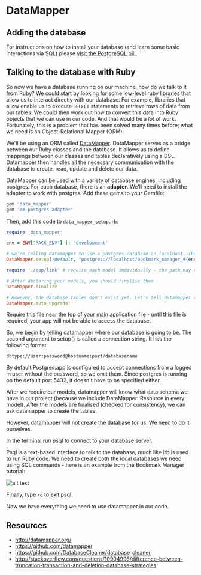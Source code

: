 DataMapper
=========

## Adding the database

For instructions on how to install your database (and learn some basic interactions via SQL) please [visit the PostgreSQL pill.](../pills/postgres.md)

## Talking to the database with Ruby
So now we have a database running on our machine, how do we talk to it from Ruby?  We could start by looking for some low-level ruby libraries that allow us to interact directly with our database.  For example, libraries that allow enable us to execute `SELECT` statements to retrieve rows of data from our tables. We could then work out how to convert this data into Ruby objects that we can use in our code.  And that would be a _lot_ of work.  Fortunately, this is a problem that has been solved many times before; what we need is an Object-Relational Mapper (ORM).

We'll be using an ORM called [DataMapper](../pills/datamapper.md).  DataMapper serves as a bridge between our Ruby classes and the database.  It allows us to define mappings between our classes and tables declaratively using a DSL.  Datamapper then handles all the necessary communication with the database to create, read, update and delete our data.

DataMapper can be used with a variety of database engines, including postgres.  For each database, there is an **adapter**. We'll need to install the adapter to work with postgres. Add these gems to your Gemfile:


```ruby
gem 'data_mapper'
gem 'dm-postgres-adapter'
```
Then, add this code to ```data_mapper_setup.rb```:

```ruby
require 'data_mapper'

env = ENV['RACK_ENV'] || 'development'

# we're telling datamapper to use a postgres database on localhost. The name will be "bookmark_manager_test" or "bookmark_manager_development" depending on the environment
DataMapper.setup(:default, "postgres://localhost/bookmark_manager_#{env}")

require './app/link' # require each model individually - the path may vary depending on your file structure.

# After declaring your models, you should finalise them
DataMapper.finalize

# However, the database tables don't exist yet. Let's tell datamapper to create them
DataMapper.auto_upgrade!
```
Require this file near the top of your main application file - until this file is required, your app will not be able to access the database.

So, we begin by telling datamapper where our database is going to be. The second argument to setup() is called a connection string. It has the following format.

`dbtype://user:password@hostname:port/databasename`

By default Postgres.app is configured to accept connections from a logged in user without the password, so we omit them. Since postgres is running on the default port 5432, it doesn't have to be specified either.

After we require our models, datamapper will know what data schema we have in our project (because we include DataMapper::Resource in every model). After the models are finalised (checked for consistency), we can ask datamapper to create the tables.

However, datamapper will not create the database for us. We need to do it ourselves.

In the terminal run psql to connect to your database server.

Psql is a text-based interface to talk to the database, much like irb is used to run Ruby code. We need to create both the local databases we need using SQL commands - here is an example from the Bookmark Manager tutorial:

![alt text](https://dchtm6r471mui.cloudfront.net/hackpad.com_jubMxdBrjni_p.52567_1379937867691_Screen%20Shot%202013-09-23%20at%2012.44.14.png "terminal")

Finally, type
`\q`
to exit psql.

Now we have everything we need to use datamapper in our code.

Resources
--------

* http://datamapper.org/
* https://github.com/datamapper
* https://github.com/DatabaseCleaner/database_cleaner
* http://stackoverflow.com/questions/10904996/difference-between-truncation-transaction-and-deletion-database-strategies



